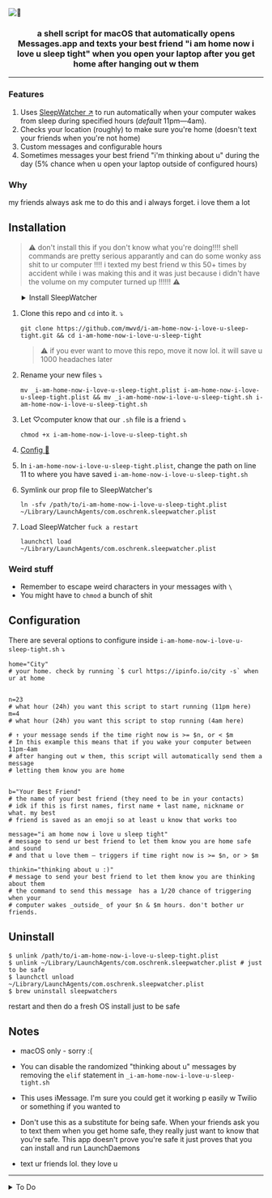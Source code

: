 ![🐝](https://ixi4jeb43ehhpm46.s3.amazonaws.com/OKKmSvFt5M8t2WaH/i-am-home-now-i-love-u-sleep-tight.png "🐝")

<h3 align="center">a shell script for macOS that automatically opens Messages.app and texts your best friend "i am home now i love u sleep tight" when you open your laptop after you get home after hanging out w them</h3>

---

### Features

1. Uses [SleepWatcher ↗](https://www.bernhard-baehr.de/) to run automatically when your computer wakes from sleep during specified hours (_default_ 11pm—4am).
2. Checks your location (roughly) to make sure you're home (doesn't text your friends when you're not home)
2. Custom messages and configurable hours
3. Sometimes messages your best friend "i'm thinking about u" during the day (5% chance when u open your laptop outside of configured hours)

### Why

my friends always ask me to do this and i always forget. i love them a lot

## Installation

> ⚠️ don't install this if you don't know what you're doing!!!! shell commands are pretty serious apparantly and can do some wonky ass shit to ur computer !!!! i texted my best friend w this 50+ times by accident while i was making this and it was just because i didn't have the volume on my computer turned up !!!!!! ⚠️

<details><summary style="margin-left:26px">Install SleepWatcher</summary>
<p>

<code style="margin-left:26px">\$ brew install sleepwatcher</code>

<blockquote style="margin-left:26px">

Q — What is this? 💭

A — [SleepWatcher ↗](https://www.bernhard-baehr.de/) allows us to run shell commands when your computer wakes from sleep

_Note_ — If you already have SleepWatcher configured on your computer, just run `_i-am-home-now-i-love-u-sleep-tight.sh` from your `~/.wakeup` file

</blockquote>

</p>
</details>

1. Clone this repo and `cd` into it. ⤵
   ```
   git clone https://github.com/mwvd/i-am-home-now-i-love-u-sleep-tight.git && cd i-am-home-now-i-love-u-sleep-tight
   ```
   > ⚠️ if you ever want to move this repo, move it now lol. it will save u 1000 headaches later
2. Rename your new files ⤵
   ```
   mv _i-am-home-now-i-love-u-sleep-tight.plist i-am-home-now-i-love-u-sleep-tight.plist && mv _i-am-home-now-i-love-u-sleep-tight.sh i-am-home-now-i-love-u-sleep-tight.sh
   ```
3. Let ♡computer know that our `.sh` file is a friend ⤵
   ```
   chmod +x i-am-home-now-i-love-u-sleep-tight.sh
   ```
4. [Config 🔗](#Configuration)
5. In `i-am-home-now-i-love-u-sleep-tight.plist`, change the path on line 11 to where you have saved `i-am-home-now-i-love-u-sleep-tight.sh`
6. Symlink our prop file to SleepWatcher's
   ```
   ln -sfv /path/to/i-am-home-now-i-love-u-sleep-tight.plist ~/Library/LaunchAgents/com.oschrenk.sleepwatcher.plist
   ```
7. Load SleepWatcher `fuck a restart`

   ```
   launchctl load ~/Library/LaunchAgents/com.oschrenk.sleepwatcher.plist
   ```

### Weird stuff

- Remember to escape weird characters in your messages with `\`
- You might have to `chmod` a bunch of shit

## Configuration

There are several options to configure inside `i-am-home-now-i-love-u-sleep-tight.sh` ⤵

```shell
home="City"
# your home. check by running `$ curl https://ipinfo.io/city -s` when ur at home


n=23
# what hour (24h) you want this script to start running (11pm here)
m=4
# what hour (24h) you want this script to stop running (4am here)

# ↑ your message sends if the time right now is >= $n, or < $m
# In this example this means that if you wake your computer between 11pm-4am
# after hanging out w them, this script will automatically send them a message
# letting them know you are home


b="Your Best Friend"
# the name of your best friend (they need to be in your contacts)
# idk if this is first names, first name + last name, nickname or what. my best
# friend is saved as an emoji so at least u know that works too

message="i am home now i love u sleep tight"
# message to send ur best friend to let them know you are home safe and sound
# and that u love them — triggers if time right now is >= $n, or > $m

thinkin="thinking about u :)"
# message to send your best friend to let them know you are thinking about them
# the command to send this message  has a 1/20 chance of triggering when your
# computer wakes _outside_ of your $n & $m hours. don't bother ur friends.
```

## Uninstall

```shell
$ unlink /path/to/i-am-home-now-i-love-u-sleep-tight.plist
$ unlink ~/Library/LaunchAgents/com.oschrenk.sleepwatcher.plist # just to be safe
$ launchctl unload ~/Library/LaunchAgents/com.oschrenk.sleepwatcher.plist
$ brew uninstall sleepwatchers
```

restart and then do a fresh OS install just to be safe

## Notes

- macOS only - sorry :(
- You can disable the randomized "thinking about u" messages by removing the `elif` statement in `_i-am-home-now-i-love-u-sleep-tight.sh`
- This uses iMessage. I'm sure you could get it working p easily w Twilio or something if you wanted to
- Don't use this as a substitute for being safe. When your friends ask you to text them when you get home safe, they really just want to know that you're safe. This app doesn't prove you're safe it just proves that you can install and run LaunchDaemons

- text ur friends lol. they love u

---

<details><summary>To Do</summary>
<p>

- [ ] set a timeout
- [ ] remember to text my friends lol :(

</p>
</details>
